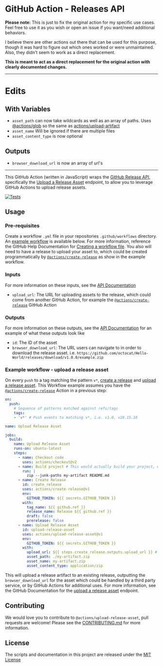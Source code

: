 # GitHub Action - Releases API


**Please note:** This is just to fix the original action for my specific use cases.
Feel free to use it as you wish or open an issue if you want/need additional behaviors.

I believe there are other actions out there that can be used for this purpose, though it was hard to figure out which ones worked or were unmaintained.
Also, they didn't seem to work as a direct replacement.

**This is meant to act as a direct replacement for the original action with clearly documented changes.**

---

# Edits

## With Variables
 * `asset_path` can now take wildcards as well as an array of paths. Uses [@actions/glob](https://github.com/actions/toolkit/tree/main/packages/glob) so the same as [actions/upload-artifact](https://github.com/actions/upload-artifact)
 * `asset_name` Will be ignored if there are multiple files
 * `asset_content_type` is now optional

## Outputs
 * `browser_download_url` is now an array of url's
---

This GitHub Action (written in JavaScript) wraps the [GitHub Release API](https://developer.github.com/v3/repos/releases/), specifically the [Upload a Release Asset](https://developer.github.com/v3/repos/releases/#upload-a-release-asset) endpoint, to allow you to leverage GitHub Actions to upload release assets.

[![Tests](https://github.com/sekwah41/upload-release-asset/actions/workflows/ci.yml/badge.svg)](https://github.com/sekwah41/upload-release-asset/actions/workflows/ci.yml)

## Usage
### Pre-requisites
Create a workflow `.yml` file in your repositories `.github/workflows` directory. An [example workflow](#example-workflow---upload-a-release-asset) is available below. For more information, reference the GitHub Help Documentation for [Creating a workflow file](https://help.github.com/en/articles/configuring-a-workflow#creating-a-workflow-file). You also will need to have a release to upload your asset to, which could be created programmatically by [`@actions/create-release`](https://www.github.com/actions/create-release) as show in the example workflow.

### Inputs
For more information on these inputs, see the [API Documentation](https://developer.github.com/v3/repos/releases/#input-2)

- `upload_url`: The URL for uploading assets to the release, which could come from another GitHub Action, for example the [`@actions/create-release`](https://www.github.com/actions/create-release) GitHub Action

### Outputs
For more information on these outputs, see the [API Documentation](https://developer.github.com/v3/repos/releases/#response-for-successful-upload) for an example of what these outputs look like

- `id`: The ID of the asset
- `browser_download_url`: The URL users can navigate to in order to download the release asset. i.e. `https://github.com/octocat/Hello-World/releases/download/v1.0.0/example.zip`

### Example workflow - upload a release asset
On every `push` to a tag matching the pattern `v*`, [create a release](https://developer.github.com/v3/repos/releases/#create-a-release) and [upload a release asset](https://developer.github.com/v3/repos/releases/#upload-a-release-asset). This Workflow example assumes you have the [`@actions/create-release`](https://www.github.com/actions/create-release) Action in a previous step:

```yaml
on:
  push:
    # Sequence of patterns matched against refs/tags
    tags:
    - 'v*' # Push events to matching v*, i.e. v1.0, v20.15.10

name: Upload Release Asset

jobs:
  build:
    name: Upload Release Asset
    runs-on: ubuntu-latest
    steps:
      - name: Checkout code
        uses: actions/checkout@v2
      - name: Build project # This would actually build your project, using zip for an example artifact
        run: |
          zip --junk-paths my-artifact README.md
      - name: Create Release
        id: create_release
        uses: actions/create-release@v1
        env:
          GITHUB_TOKEN: ${{ secrets.GITHUB_TOKEN }}
        with:
          tag_name: ${{ github.ref }}
          release_name: Release ${{ github.ref }}
          draft: false
          prerelease: false
      - name: Upload Release Asset
        id: upload-release-asset
        uses: actions/upload-release-asset@v1
        env:
          GITHUB_TOKEN: ${{ secrets.GITHUB_TOKEN }}
        with:
          upload_url: ${{ steps.create_release.outputs.upload_url }} # This pulls from the CREATE RELEASE step above, referencing it's ID to get its outputs object, which include a `upload_url`. See this blog post for more info: https://jasonet.co/posts/new-features-of-github-actions/#passing-data-to-future-steps
          asset_path: ./my-artifact.zip
          asset_name: my-artifact.zip
          asset_content_type: application/zip
```

This will upload a release artifact to an existing release, outputting the `browser_download_url` for the asset which could be handled by a third party service, or by GitHub Actions for additional uses. For more information, see the GitHub Documentation for the [upload a release asset](https://developer.github.com/v3/repos/releases/#upload-a-release-asset) endpoint.

## Contributing
We would love you to contribute to `@actions/upload-release-asset`, pull requests are welcome! Please see the [CONTRIBUTING.md](CONTRIBUTING.md) for more information.

## License
The scripts and documentation in this project are released under the [MIT License](LICENSE)
